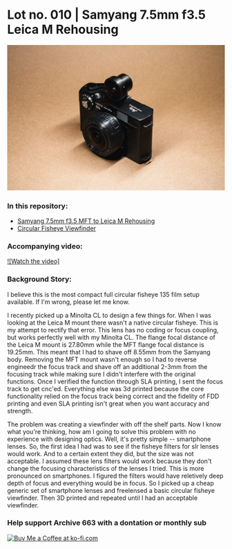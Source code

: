 # Lot no. 010 | Samyang 7.5mm f3.5 Leica M Rehousing

![productShot001](https://github.com/Archive-663/samyang7_5mm/blob/main/ASSETS/PRODUCT/sam7_5_product%20(13).jpg)

### In this repository:
- [Samyang 7.5mm f3.5 MFT to Leica M Rehousing](https://github.com/Archive-663/samyang7_5mm/tree/main/sam7_5_MFT-LM_rehousing)
- [Circular Fisheye Viewfinder](https://github.com/Archive-663/samyang7_5mm/tree/main/viewFinder)

### Accompanying video:
[![Watch the video]]((https://www.youtube.com/watch?v=sT1oIzzUE1g))

### Background Story:
I believe this is the most compact full circular fisheye 135 film setup available. If I'm wrong, please let me know. 

I recently picked up a Minolta CL to design a few things for. When I was looking at the Leica M mount there wasn't a native circular fisheye. This is my attempt to rectify that error. This lens has no coding or focus coupling, but works perfectly well with my Minolta CL. The flange focal distance of the Leica M mount is 27.80mm while the MFT flange focal distance is 19.25mm. This meant that I had to shave off 8.55mm from the Samyang body. Removing the MFT mount wasn't enough so I had to reverse engineedr the focus track and shave off an additional 2-3mm from the focusing track while making sure I didn't interfere with the original functions. Once I verified the function through SLA printing, I sent the focus track to get cnc'ed. Everything else was 3d printed because the core functionality relied on the focus track being correct and the fidelity of FDD printing and even SLA printing isn't great when you want accuracy and strength. 

The problem was creating a viewfinder with off the shelf parts. Now I know what you're thinking, how am I going to solve this problem with no experience with designing optics. Well, it's pretty simple -- smartphone lenses. So, the first idea I had was to see if the fisheye filters for slr lenses would work. And to a certain extent they did, but the size was not acceptable. I assumed these lens filters would work because they don't change the focusing characteristics of the lenses I tried. This is more pronounced on smartphones. I figured the filters would have reletively deep depth of focus and everything would be in focus. So I picked up a cheap generic set of smartphone lenses and freelensed a basic circular fisheye viewfinder. Then 3D printed and repeated until I had an acceptable viewfinder. 

### Help support Archive 663 with a dontation or monthly sub

<a href='https://ko-fi.com/P5P3MHMSF' target='_blank'><img height='36' style='border:0px;height:36px;' src='https://storage.ko-fi.com/cdn/kofi2.png?v=3' border='0' alt='Buy Me a Coffee at ko-fi.com' /></a>
